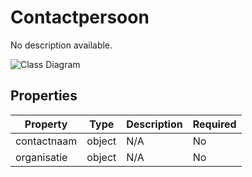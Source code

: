 # Contactpersoon

No description available.

![Class Diagram](https://github.com/CommonGateway/CustomerInteractionBundle/blob/map-afdeling/docs/schema/klant.contactpersoon.svg)

## Properties

| Property | Type | Description | Required |
|----------|------|-------------|----------|
| contactnaam | object | N/A | No |
| organisatie | object | N/A | No |

